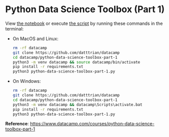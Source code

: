 # Python Data Science Toolbox (Part 1)

View [the notebook](python-data-science-toolbox-part-1.ipynb) or execute [the script](python-data-science-toolbox-part-1.py) by running these commands in the terminal:

- On MacOS and Linux:

    ``` bash
    rm -rf datacamp
    git clone https://github.com/datttrian/datacamp
    cd datacamp/python-data-science-toolbox-part-1
    python3 -m venv datacamp && source datacamp/bin/activate
    pip install -r requirements.txt
    python3 python-data-science-toolbox-part-1.py
    ```

- On Windows:

    ``` bash
    rm -rf datacamp
    git clone https://github.com/datttrian/datacamp
    cd datacamp/python-data-science-toolbox-part-1
    python3 -m venv datacamp && datacamp\Scripts\activate.bat
    pip install -r requirements.txt
    python3 python-data-science-toolbox-part-1.py
    ```

**Reference**: https://www.datacamp.com/courses/python-data-science-toolbox-part-1
